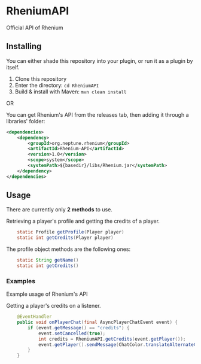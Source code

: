 # RheniumAPI

Official API of Rhenium

## Installing
You can either shade this repository into your plugin, or run it as a plugin by itself.

1. Clone this repository
2. Enter the directory: `cd RheniumAPI`
3. Build & install with Maven: `mvn clean install`

OR

You can get Rhenium's API from the releases tab, then adding it through a libraries' folder:
```xml
<dependencies>
    <dependency>
        <groupId>org.neptune.rhenium</groupId>
        <artifactId>Rhenium-API</artifactId>
        <version>1.0</version>
        <scope>system</scope>
        <systemPath>${basedir}/libs/Rhenium.jar</systemPath>
    </dependency>
</dependencies>
```

## Usage
There are currently only **2 methods** to use.

Retrieving a player's profile and getting the credits of a player.
```java
    static Profile getProfile(Player player)
    static int getCredits(Player player)
```
The profile object methods are the following ones:
```java
    static String getName()
    static int getCredits()
```
### Examples
Example usage of Rhenium's API

Getting a player's credits on a listener.
```java
    @EventHandler
    public void onPlayerChat(final AsyncPlayerChatEvent event) {
        if (event.getMessage() == "credits") {
            event.setCancelled(true);
            int credits = RheniumAPI.getCredits(event.getPlayer());
            event.getPlayer().sendMessage(ChatColor.translateAlternateChatColors('&', "&eYou have a total of &3&o" + credits + " &ecredits!"))
        }
    }
```